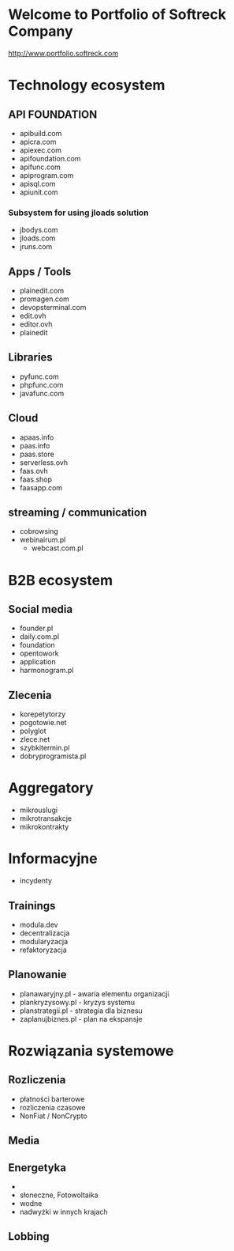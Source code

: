 # Welcome to Portfolio of Softreck Company
http://www.portfolio.softreck.com

# Technology ecosystem

## API FOUNDATION

+ apibuild.com
+ apicra.com
+ apiexec.com
+ apifoundation.com
+ apifunc.com
+ apiprogram.com
+ apisql.com
+ apiunit.com


### Subsystem for using jloads solution
+ jbodys.com
+ jloads.com
+ jruns.com

## Apps / Tools

+ plainedit.com
+ promagen.com
+ devopsterminal.com
+ edit.ovh
+ editor.ovh
+ plainedit

## Libraries

+ pyfunc.com
+ phpfunc.com
+ javafunc.com

## Cloud

+ apaas.info
+ paas.info
+ paas.store
+ serverless.ovh
+ faas.ovh
+ faas.shop
+ faasapp.com

## streaming / communication
+ cobrowsing
+ webinairum.pl
  + webcast.com.pl
  
  
# B2B ecosystem

## Social media
+ founder.pl
+ daily.com.pl
+ foundation
+ opentowork
+ application
+ harmonogram.pl



## Zlecenia
+ korepetytorzy
+ pogotowie.net
+ polyglot
+ zlece.net
+ szybkitermin.pl
+ dobryprogramista.pl

# Aggregatory

+ mikrouslugi
+ mikrotransakcje
+ mikrokontrakty


# Informacyjne
+ incydenty


## Trainings

+ modula.dev
+ decentralizacja
+ modularyzacja
+ refaktoryzacja


## Planowanie

+ planawaryjny.pl - awaria elementu organizacji
+ plankryzysowy.pl - kryzys systemu
+ planstrategii.pl - strategia dla biznesu
+ zaplanujbiznes.pl - plan na ekspansje


# Rozwiązania systemowe

## Rozliczenia
+ płatności barterowe
+ rozliczenia czasowe
+ NonFiat / NonCrypto

## Media


## Energetyka
+ 
+ słoneczne, Fotowoltaika
+ wodne
+ nadwyżki w innych krajach


## Lobbing



